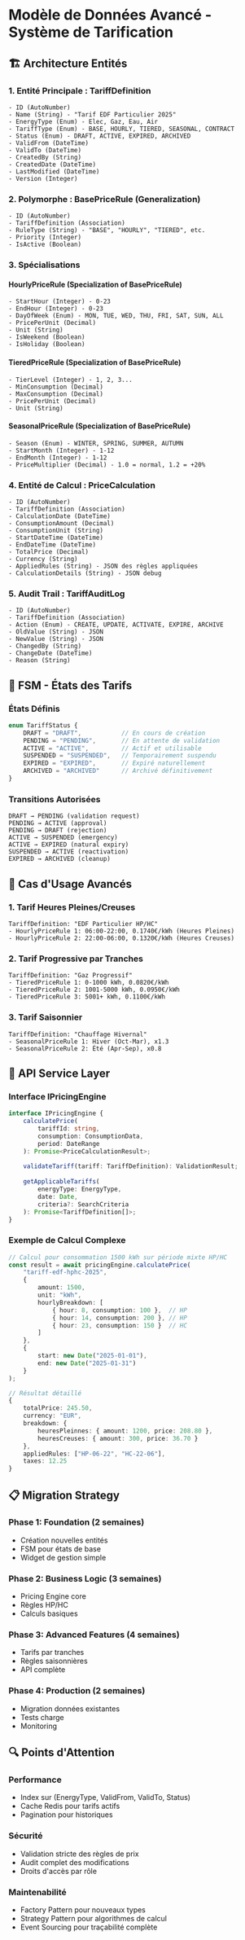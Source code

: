 # Modèle de Données Avancé - Système de Tarification

## 🏗️ Architecture Entités

### 1. Entité Principale : **TariffDefinition**
```
- ID (AutoNumber)
- Name (String) - "Tarif EDF Particulier 2025"
- EnergyType (Enum) - Elec, Gaz, Eau, Air
- TariffType (Enum) - BASE, HOURLY, TIERED, SEASONAL, CONTRACT
- Status (Enum) - DRAFT, ACTIVE, EXPIRED, ARCHIVED
- ValidFrom (DateTime)
- ValidTo (DateTime)
- CreatedBy (String)
- CreatedDate (DateTime)
- LastModified (DateTime)
- Version (Integer)
```

### 2. Polymorphe : **BasePriceRule** (Generalization)
```
- ID (AutoNumber)
- TariffDefinition (Association)
- RuleType (String) - "BASE", "HOURLY", "TIERED", etc.
- Priority (Integer)
- IsActive (Boolean)
```

### 3. Spécialisations

#### **HourlyPriceRule** (Specialization of BasePriceRule)
```
- StartHour (Integer) - 0-23
- EndHour (Integer) - 0-23
- DayOfWeek (Enum) - MON, TUE, WED, THU, FRI, SAT, SUN, ALL
- PricePerUnit (Decimal)
- Unit (String)
- IsWeekend (Boolean)
- IsHoliday (Boolean)
```

#### **TieredPriceRule** (Specialization of BasePriceRule)
```
- TierLevel (Integer) - 1, 2, 3...
- MinConsumption (Decimal)
- MaxConsumption (Decimal)
- PricePerUnit (Decimal)
- Unit (String)
```

#### **SeasonalPriceRule** (Specialization of BasePriceRule)
```
- Season (Enum) - WINTER, SPRING, SUMMER, AUTUMN
- StartMonth (Integer) - 1-12
- EndMonth (Integer) - 1-12
- PriceMultiplier (Decimal) - 1.0 = normal, 1.2 = +20%
```

### 4. Entité de Calcul : **PriceCalculation**
```
- ID (AutoNumber)
- TariffDefinition (Association)
- CalculationDate (DateTime)
- ConsumptionAmount (Decimal)
- ConsumptionUnit (String)
- StartDateTime (DateTime)
- EndDateTime (DateTime)
- TotalPrice (Decimal)
- Currency (String)
- AppliedRules (String) - JSON des règles appliquées
- CalculationDetails (String) - JSON debug
```

### 5. Audit Trail : **TariffAuditLog**
```
- ID (AutoNumber)
- TariffDefinition (Association)
- Action (Enum) - CREATE, UPDATE, ACTIVATE, EXPIRE, ARCHIVE
- OldValue (String) - JSON
- NewValue (String) - JSON
- ChangedBy (String)
- ChangeDate (DateTime)
- Reason (String)
```

## 🔄 FSM - États des Tarifs

### États Définis
```typescript
enum TariffStatus {
    DRAFT = "DRAFT",           // En cours de création
    PENDING = "PENDING",       // En attente de validation
    ACTIVE = "ACTIVE",         // Actif et utilisable
    SUSPENDED = "SUSPENDED",   // Temporairement suspendu
    EXPIRED = "EXPIRED",       // Expiré naturellement
    ARCHIVED = "ARCHIVED"      // Archivé définitivement
}
```

### Transitions Autorisées
```
DRAFT → PENDING (validation request)
PENDING → ACTIVE (approval)
PENDING → DRAFT (rejection)
ACTIVE → SUSPENDED (emergency)
ACTIVE → EXPIRED (natural expiry)
SUSPENDED → ACTIVE (reactivation)
EXPIRED → ARCHIVED (cleanup)
```

## 🎯 Cas d'Usage Avancés

### 1. Tarif Heures Pleines/Creuses
```
TariffDefinition: "EDF Particulier HP/HC"
- HourlyPriceRule 1: 06:00-22:00, 0.1740€/kWh (Heures Pleines)
- HourlyPriceRule 2: 22:00-06:00, 0.1320€/kWh (Heures Creuses)
```

### 2. Tarif Progressive par Tranches
```
TariffDefinition: "Gaz Progressif"
- TieredPriceRule 1: 0-1000 kWh, 0.0820€/kWh
- TieredPriceRule 2: 1001-5000 kWh, 0.0950€/kWh
- TieredPriceRule 3: 5001+ kWh, 0.1100€/kWh
```

### 3. Tarif Saisonnier
```
TariffDefinition: "Chauffage Hivernal"
- SeasonalPriceRule 1: Hiver (Oct-Mar), x1.3
- SeasonalPriceRule 2: Été (Apr-Sep), x0.8
```

## 🔧 API Service Layer

### Interface IPricingEngine
```typescript
interface IPricingEngine {
    calculatePrice(
        tariffId: string,
        consumption: ConsumptionData,
        period: DateRange
    ): Promise<PriceCalculationResult>;
    
    validateTariff(tariff: TariffDefinition): ValidationResult;
    
    getApplicableTariffs(
        energyType: EnergyType,
        date: Date,
        criteria?: SearchCriteria
    ): Promise<TariffDefinition[]>;
}
```

### Exemple de Calcul Complexe
```typescript
// Calcul pour consommation 1500 kWh sur période mixte HP/HC
const result = await pricingEngine.calculatePrice(
    "tariff-edf-hphc-2025",
    {
        amount: 1500,
        unit: "kWh",
        hourlyBreakdown: [
            { hour: 8, consumption: 100 },  // HP
            { hour: 14, consumption: 200 }, // HP
            { hour: 23, consumption: 150 }  // HC
        ]
    },
    {
        start: new Date("2025-01-01"),
        end: new Date("2025-01-31")
    }
);

// Résultat détaillé
{
    totalPrice: 245.50,
    currency: "EUR",
    breakdown: {
        heuresPleinnes: { amount: 1200, price: 208.80 },
        heuresCreuses: { amount: 300, price: 36.70 }
    },
    appliedRules: ["HP-06-22", "HC-22-06"],
    taxes: 12.25
}
```

## 📋 Migration Strategy

### Phase 1: Foundation (2 semaines)
- Création nouvelles entités
- FSM pour états de base
- Widget de gestion simple

### Phase 2: Business Logic (3 semaines)
- Pricing Engine core
- Règles HP/HC
- Calculs basiques

### Phase 3: Advanced Features (4 semaines)
- Tarifs par tranches
- Règles saisonnières
- API complète

### Phase 4: Production (2 semaines)
- Migration données existantes
- Tests charge
- Monitoring

## 🔍 Points d'Attention

### Performance
- Index sur (EnergyType, ValidFrom, ValidTo, Status)
- Cache Redis pour tarifs actifs
- Pagination pour historiques

### Sécurité
- Validation stricte des règles de prix
- Audit complet des modifications
- Droits d'accès par rôle

### Maintenabilité
- Factory Pattern pour nouveaux types
- Strategy Pattern pour algorithmes de calcul
- Event Sourcing pour traçabilité complète 